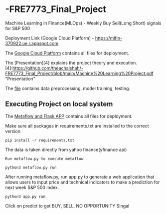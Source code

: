 # -FRE7773_Final_Project
Machine Learning in Finance(MLOps)  - Weekly Buy Sell(Long Short) signals for S&P 500

Deployment Link (Google Cloud Platform) - https://mlfin-370922.ue.r.appspot.com

The [Google Cloud Platform][1] contains all files for deployment. 

[1]:https://github.com/theachalshah/-FRE7773_Final_Project/tree/main/Google%20Cloud%20Platform "Google Cloud Platform"

The [Presentation][4] explains the project theory and execution.
[4]:https://github.com/theachalshah/-FRE7773_Final_Project/blob/main/Machine%20Learning%20Project.pdf "Presentation"

The [file][3] contains data preprocessing, model training, testing.

[3]:https://github.com/theachalshah/-FRE7773_Final_Project/blob/main/Final_Weekly_MLProject.ipynb "file"
## Executing Project on local system

The [Metaflow and Flask APP][2] contains all files for deployment. 

[2]:https://github.com/theachalshah/-FRE7773_Final_Project/tree/main/Metaflow%20and%20Flask%20APP "Metaflow and Flask APPP"


Make sure all packages in requirements.txt are installed to the correct version

```
pip install -r requirements.txt
```

The data is taken directly from yahoo finance(yfinance api)

```
Run metaflow.py to execute metaflow 
```
```
python3 metaflow.py run
```

After running metaflow.py, run app.py to generate a web application that allows users to input price and technical indicators  to make a prediction for next week S&P 500 index. 

```
python3 app.py run
```

Click on predict to get BUY, SELL, NO OPPORTUNITY Singal

